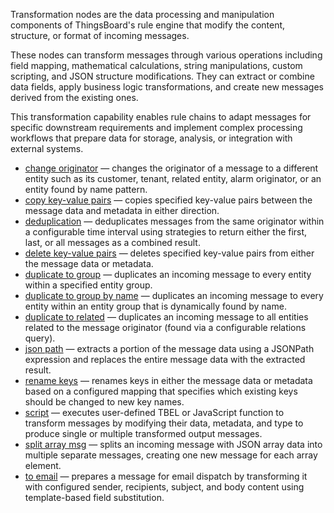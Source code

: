 Transformation nodes are the data processing and manipulation components of ThingsBoard's rule engine that modify the content, structure, or format of incoming messages.

These nodes can transform messages through various operations including field mapping, mathematical calculations,
string manipulations, custom scripting, and JSON structure modifications. They can extract or combine data fields, apply business logic transformations,
and create new messages derived from the existing ones.

This transformation capability enables rule chains to adapt messages for specific downstream requirements and implement complex processing workflows that prepare 
data for storage, analysis, or integration with external systems.

- [change originator](/docs/user-guide/rule-engine-2-0/nodes/transformation/change-originator) — changes the originator of a message to a different entity such as its customer, tenant, related entity, alarm originator, or an entity found by name pattern.
- [copy key-value pairs](/docs/user-guide/rule-engine-2-0/nodes/transformation/copy-key-value-pairs) — copies specified key-value pairs between the message data and metadata in either direction.
- [deduplication](/docs/user-guide/rule-engine-2-0/nodes/transformation/deduplication) — deduplicates messages from the same originator within a configurable time interval using strategies to return either the first, last, or all messages as a combined result.
- [delete key-value pairs](/docs/user-guide/rule-engine-2-0/nodes/transformation/delete-key-value-pairs) — deletes specified key-value pairs from either the message data or metadata.
- <span class="item-pe product-label-padding">[duplicate to group](/docs/user-guide/rule-engine-2-0/nodes/transformation/duplicate-to-group)</span> — duplicates an incoming message to every entity within a specified entity group.
- <span class="item-pe product-label-padding">[duplicate to group by name](/docs/user-guide/rule-engine-2-0/nodes/transformation/duplicate-to-group-by-name)</span> — duplicates an incoming message to every entity within an entity group that is dynamically found by name.
- <span class="item-pe product-label-padding">[duplicate to related](/docs/user-guide/rule-engine-2-0/nodes/transformation/duplicate-to-related)</span> — duplicates an incoming message to all entities related to the message originator (found via a configurable relations query).
- [json path](/docs/user-guide/rule-engine-2-0/nodes/transformation/json-path) — extracts a portion of the message data using a JSONPath expression and replaces the entire message data with the extracted result.
- [rename keys](/docs/user-guide/rule-engine-2-0/nodes/transformation/rename-keys) — renames keys in either the message data or metadata based on a configured mapping that specifies which existing keys should be changed to new key names.
- [script](/docs/user-guide/rule-engine-2-0/nodes/transformation/script) — executes user-defined TBEL or JavaScript function to transform messages by modifying their data, metadata, and type to produce single or multiple transformed output messages.
- [split array msg](/docs/user-guide/rule-engine-2-0/nodes/transformation/split-array-msg) — splits an incoming message with JSON array data into multiple separate messages, creating one new message for each array element.
- [to email](/docs/user-guide/rule-engine-2-0/nodes/transformation/to-email) — prepares a message for email dispatch by transforming it with configured sender, recipients, subject, and body content using template-based field substitution.
